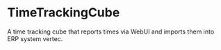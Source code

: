 # TimeTrackingCube
A time tracking cube that reports times via WebUI and imports them into ERP system vertec.
